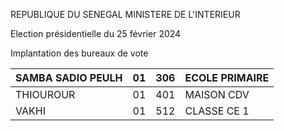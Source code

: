 REPUBLIQUE DU SENEGAL MINISTERE DE L'INTERIEUR

Election présidentielle du 25 février 2024

Implantation des bureaux de vote

| SAMBA SADIO PEULH | 01 | 306 | ECOLE PRIMAIRE |
| - | - | - | - |
| THIOUROUR | 01 | 401 | MAISON CDV |
| VAKHI | 01 | 512 | CLASSE CE 1 |

<!-- PageNumber="7/26" -->
